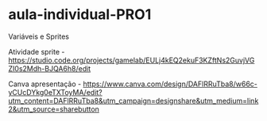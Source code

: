 # aula-individual-PRO1
Variáveis e Sprites

Atividade sprite - https://studio.code.org/projects/gamelab/EULj4kEQ2ekuF3KZftNs2GuvjVGZI0s2Mdh-BJQA6h8/edit

Canva apresentação - https://www.canva.com/design/DAFlRRuTba8/w66c-yCUcDYkg0eTXToyMA/edit?utm_content=DAFlRRuTba8&utm_campaign=designshare&utm_medium=link2&utm_source=sharebutton

